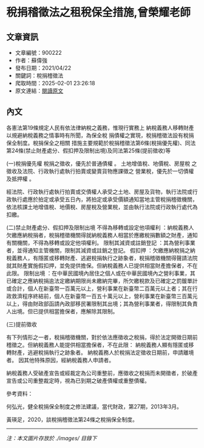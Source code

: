 # 稅捐稽徵法之租稅保全措施,曾榮耀老師

## 文章資訊
- 文章編號：900222
- 作者：蘇偉強
- 發布日期：2021/04/22
- 關鍵詞：稅捐稽徵法
- 爬取時間：2025-02-01 23:26:18
- 原文連結：[閱讀原文](https://real-estate.get.com.tw/Columns/detail.aspx?no=900222)

## 內文


各憲法第19條規定人民有依法律納稅之義務，惟現行實務上 納稅義務人移轉財產以規避納稅義務之情事時有所聞，為保全稅 捐債權之實現，稅捐稽徵法設有稅捐保全制度。稅捐保全之相關 措施主要規範於稅捐稽徵法第6條(稅捐優先權)、同法第24條(禁止財產處分、假扣押及限制出境)及同法第25條(提前徵收)等


(一)稅捐優先權
稅捐之徵收，優先於普通債權
。
土地增值稅、地價稅、房屋稅
之徵收及法院、行政執行處執行拍賣或變賣貨物應課徵之
營業稅，優先於一切債權及抵押權
。


經法院、行政執行處執行拍賣或交債權人承受之土地、房屋及貨物，執行法院或行政執行處應於拍定或承受五日內，將拍定或承受價額通知當地主管稅捐稽徵機關，依法核課土地增值稅、地價稅、房屋稅及營業稅，並由執行法院或行政執行處代為扣繳。


(二)禁止財產處分、假扣押及限制出境
不得為移轉或設定他項權利
：納稅義務人欠繳應納稅捐者，稅捐稽徵機關得就納稅義務人相當於應繳稅捐數額之財產，通知有關機關，不得為移轉或設定他項權利。
限制其減資或註銷登記
：其為營利事業者，並得通知主管機關，限制其減資或註銷之登記。
假扣押
：欠繳應納稅捐之納稅義務人，有隱匿或移轉財產、逃避稅捐執行之跡象者，稅捐稽徵機關得聲請法院就其財產實施假扣押，並免提供擔保。但納稅義務人已提供相當財產擔保者，不在此限。
限制出境
：在中華民國境內居住之個人或在中華民國境內之營利事業，其已確定之應納稅捐逾法定繳納期限尚未繳納完畢，所欠繳稅款及已確定之罰鍰單計或合計，個人在新臺幣一百萬元以上，營利事業在新臺幣二百萬元以上者；其在行政救濟程序終結前，個人在新臺幣一百五十萬元以上，營利事業在新臺幣三百萬元以上，得由財政部函請內政部移民署限制其出境；其為營利事業者，得限制其負責人出境。但已提供相當擔保者，應解除其限制。


(三)提前徵收


有下列情形之一者，稅捐稽徵機關，對於依法應徵收之稅捐，得於法定開徵日期前稽徵之。但納稅義務人能提供相當擔保者，不在此限：
納稅義務人顯有隱匿或移轉財產，逃避稅捐執行之跡象者。
納稅義務人於稅捐法定徵收日期前，申請離境者。
因其他特殊原因，經納稅義務人申請者。


納稅義務人受破產宣告或經裁定為公司重整前，應徵收之稅捐而未開徵者，於破產宣告或公司重整裁定時，視為已到期之破產債權或重整債權。


參考資料：


何弘光，健全稅捐保全制度之修法建議，當代財政，第27期，2013年3月。


黃瑛足，2020，談稅捐稽徵法第24條之稅捐保全制度。

---
*注：本文圖片存放於 ./images/ 目錄下*
